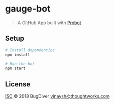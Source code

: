# gauge-bot

> A GitHub App built with [Probot](https://github.com/probot/probot)

## Setup



```sh
# Install dependencies
npm install

# Run the bot
npm start
```

## License

[ISC](LICENSE) © 2018 BugDiver <vinaysh@thoughtworks.com>
